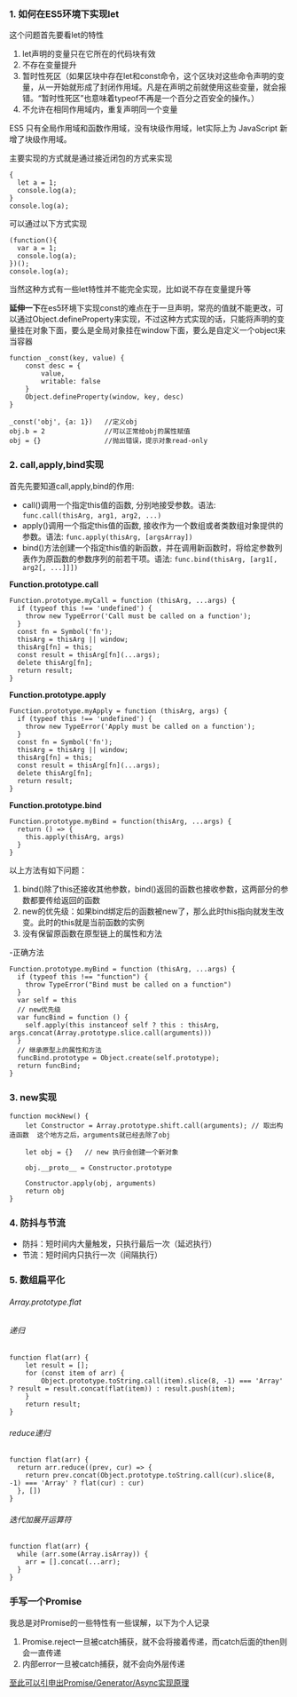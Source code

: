 ### 1. 如何在ES5环境下实现let

这个问题首先要看let的特性

1. let声明的变量只在它所在的代码块有效
2. 不存在变量提升
3. 暂时性死区（如果区块中存在let和const命令，这个区块对这些命令声明的变量，从一开始就形成了封闭作用域。凡是在声明之前就使用这些变量，就会报错。“暂时性死区”也意味着typeof不再是一个百分之百安全的操作。）
4. 不允许在相同作用域内，重复声明同一个变量

ES5 只有全局作用域和函数作用域，没有块级作用域，let实际上为 JavaScript 新增了块级作用域。

主要实现的方式就是通过接近闭包的方式来实现

    {
      let a = 1;
      console.log(a);
    }
    console.log(a);

可以通过以下方式实现

    (function(){
      var a = 1;
      console.log(a);
    })();
    console.log(a);

当然这种方式有一些let特性并不能完全实现，比如说不存在变量提升等

**延伸一下**在es5环境下实现const的难点在于一旦声明，常亮的值就不能更改，可以通过Object.defineProperty来实现，不过这种方式实现的话，只能将声明的变量挂在对象下面，要么是全局对象挂在window下面，要么是自定义一个object来当容器

    function _const(key, value) {    
        const desc = {        
            value,        
            writable: false    
        }    
        Object.defineProperty(window, key, desc)
    }
        
    _const('obj', {a: 1})   //定义obj
    obj.b = 2               //可以正常给obj的属性赋值
    obj = {}                //抛出错误，提示对象read-only

### 2. call,apply,bind实现

首先先要知道call,apply,bind的作用:

* call()调用一个指定this值的函数, 分别地接受参数。语法: `func.call(thisArg, arg1, arg2, ...)`
* apply()调用一个指定this值的函数, 接收作为一个数组或者类数组对象提供的参数。语法: `func.apply(thisArg, [argsArray])`
* bind()方法创建一个指定this值的新函数，并在调用新函数时，将给定参数列表作为原函数的参数序列的前若干项。语法: `func.bind(thisArg, [arg1[, arg2[, ...]]])`


**Function.prototype.call**

    Function.prototype.myCall = function (thisArg, ...args) {
      if (typeof this !== 'undefined') {
        throw new TypeError('Call must be called on a function');
      }
      const fn = Symbol('fn');
      thisArg = thisArg || window;
      thisArg[fn] = this;
      const result = thisArg[fn](...args);
      delete thisArg[fn];
      return result;
    }

**Function.prototype.apply**

    Function.prototype.myApply = function (thisArg, args) {
      if (typeof this !== 'undefined') {
        throw new TypeError('Apply must be called on a function');
      }
      const fn = Symbol('fn');
      thisArg = thisArg || window;
      thisArg[fn] = this;
      const result = thisArg[fn](...args);
      delete thisArg[fn];
      return result;
    }

**Function.prototype.bind**

    Function.prototype.myBind = function(thisArg, ...args) {
      return () => {
        this.apply(thisArg, args)
      }
    }

以上方法有如下问题：

1. bind()除了this还接收其他参数，bind()返回的函数也接收参数，这两部分的参数都要传给返回的函数
2. new的优先级：如果bind绑定后的函数被new了，那么此时this指向就发生改变。此时的this就是当前函数的实例
3. 没有保留原函数在原型链上的属性和方法

-正确方法

    Function.prototype.myBind = function (thisArg, ...args) {
      if (typeof this !== "function") {
        throw TypeError("Bind must be called on a function")
      }
      var self = this
      // new优先级
      var funcBind = function () {
        self.apply(this instanceof self ? this : thisArg, args.concat(Array.prototype.slice.call(arguments)))
      }
      // 继承原型上的属性和方法
      funcBind.prototype = Object.create(self.prototype);
      return funcBind;
    }

### 3. new实现

    function mockNew() {
        let Constructor = Array.prototype.shift.call(arguments); // 取出构造函数  这个地方之后，arguments就已经去除了obj
        
        let obj = {}   // new 执行会创建一个新对象
        
        obj.__proto__ = Constructor.prototype 
        
        Constructor.apply(obj, arguments)
        return obj
    }

### 4. 防抖与节流

* 防抖：短时间内大量触发，只执行最后一次（延迟执行）
* 节流：短时间内只执行一次（间隔执行）

### 5. 数组扁平化

###### Array.prototype.flat

###### 递归

    function flat(arr) {
        let result = [];
        for (const item of arr) {
            Object.prototype.toString.call(item).slice(8, -1) === 'Array' ? result = result.concat(flat(item)) : result.push(item);
        }
        return result;
    }

###### reduce递归

    function flat(arr) {
      return arr.reduce((prev, cur) => {
        return prev.concat(Object.prototype.toString.call(cur).slice(8, -1) === 'Array' ? flat(cur) : cur)
      }, [])
    }

###### 迭代加展开运算符

    function flat(arr) {
      while (arr.some(Array.isArray)) {
        arr = [].concat(...arr);
      }
    }

### 手写一个Promise

我总是对Promise的一些特性有一些误解，以下为个人记录

1. Promise.reject一旦被catch捕获，就不会将接着传递，而catch后面的then则会一直传递
2. 内部error一旦被catch捕获，就不会向外层传递

[至此可以引申出Promise/Generator/Async实现原理](./writeCode.md)



